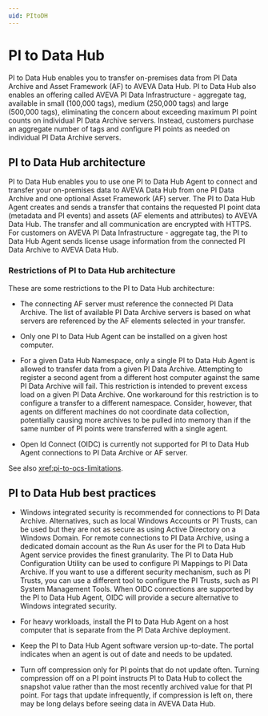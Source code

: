 ```yaml
---
uid: PItoDH
---
```


# PI to Data Hub

PI to Data Hub enables you to transfer on-premises data from PI Data Archive and Asset Framework (AF) to AVEVA Data Hub. PI to Data Hub also enables an offering called AVEVA PI Data Infrastructure - aggregate tag, available in small (100,000 tags), medium (250,000 tags) and large (500,000 tags), eliminating the concern about exceeding maximum PI point counts on individual PI Data Archive servers. Instead, customers purchase an aggregate number of tags and configure PI points as needed on individual PI Data Archive servers.

## PI to Data Hub architecture

PI to Data Hub enables you to use one PI to Data Hub Agent to connect and transfer your on-premises data to AVEVA Data Hub from one PI Data Archive and one optional Asset Framework (AF) server. The PI to Data Hub Agent creates and sends a transfer that contains the requested PI point data (metadata and PI events) and assets (AF elements and attributes) to AVEVA Data Hub. The transfer and all communication are encrypted with HTTPS. For customers on AVEVA PI Data Infrastructure - aggregate tag, the PI to Data Hub Agent sends license usage information from the connected PI Data Archive to AVEVA Data Hub.

### Restrictions of PI to Data Hub architecture

These are some restrictions to the PI to Data Hub architecture:

- The connecting AF server must reference the connected PI Data Archive. The list of available PI Data Archive servers is based on what servers are referenced by the AF elements selected in your transfer.

- Only one PI to Data Hub Agent can be installed on a given host computer.

- For a given Data Hub Namespace, only a single PI to Data Hub Agent is allowed to transfer data from a given PI Data Archive.  Attempting to register a second agent from a different host computer against the same PI Data Archive will fail. This restriction is intended to prevent excess load on a given PI Data Archive. One workaround for this restriction is to configure a transfer to a different namespace. Consider, however, that agents on different machines do not coordinate data collection, potentially causing more archives to be pulled into memory than if the same number of PI points were transferred with a single agent. 

- Open Id Connect (OIDC) is currently not supported for PI to Data Hub Agent connections to PI Data Archive or AF server.  

See also <xref:pi-to-ocs-limitations>.

## PI to Data Hub best practices

- Windows integrated security is recommended for connections to PI Data Archive. Alternatives, such as local Windows Accounts or PI Trusts, can be used but they are not as secure as using Active Directory on a Windows Domain. For remote connections to PI Data Archive, using a dedicated domain account as the Run As user for the PI to Data Hub Agent service provides the finest granularity. The PI to Data Hub Configuration Utility can be used to configure PI Mappings to PI Data Archive. If you want to use a different security mechanism, such as PI Trusts, you can use a different tool to configure the PI Trusts, such as PI System Management Tools. When OIDC connections are supported by the PI to Data Hub Agent, OIDC will provide a secure alternative to Windows integrated security.  

- For heavy workloads, install the PI to Data Hub Agent on a host computer that is separate from the PI Data Archive deployment.

- Keep the PI to Data Hub Agent software version up-to-date. The portal indicates when an agent is out of date and needs to be updated.

- Turn off compression only for PI points that do not update often. Turning compression off on a PI point instructs PI to Data Hub to collect the snapshot value rather than the most recently archived value for that PI point. For tags that update infrequently, if compression is left on, there may be long delays before seeing data in AVEVA Data Hub.
